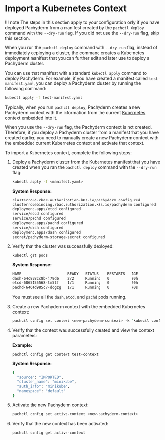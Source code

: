 # Import a Kubernetes Context

!!! note The steps in this section apply to your configuration only if you have
deployed Pachyderm from a manifest created by the `pachctl deploy` command with
the `--dry-run` flag. If you did not use the `--dry-run` flag, skip this
section.

When you run the `pachctl deploy` command with `--dry-run` flag, instead of
immediately deploying a cluster, the command creates a Kubernetes deployment
manifest that you can further edit and later use to deploy a Pachyderm cluster.

You can use that manifest with a standard `kubectl apply` command to deploy
Pachyderm. For example, if you have created a manifest called
`test-manifest.yaml`, you can deploy a Pachyderm cluster by running the
following command:

```bash
kubectl apply -f test-manifest.yaml
```

Typically, when you run `pachctl deploy`, Pachyderm creates a new Pachyderm
context with the information from the current
[Kubernetes context](https://kubernetes.io/docs/concepts/configuration/organize-cluster-access-kubeconfig/#context)
embedded into it.

When you use the `--dry-run` flag, the Pachyderm context is not created.
Therefore, if you deploy a Pachyderm cluster from a manifest that you have
created earlier, you need to manually create a new Pachyderm context with the
embedded current Kubernetes context and activate that context.

To import a Kubernetes context, complete the following steps:

1. Deploy a Pachyderm cluster from the Kubernetes manifest that you have created
   when you ran the `pachctl deploy` command with the `--dry-run` flag:

    ```bash
    kubectl apply -f <manifest.yaml>
    ```

    **System Response:**

    ```bash
    clusterrole.rbac.authorization.k8s.io/pachyderm configured
    clusterrolebinding.rbac.authorization.k8s.io/pachyderm configured
    deployment.apps/etcd configured
    service/etcd configured
    service/pachd configured
    deployment.apps/pachd configured
    service/dash configured
    deployment.apps/dash configured
    secret/pachyderm-storage-secret configured
    ```

1. Verify that the cluster was successfully deployed:

    ```bash
    kubectl get pods
    ```

    **System Response:**

    ```bash
    NAME                     READY   STATUS    RESTARTS   AGE
    dash-64c868cc8b-j79d6    2/2     Running   0          20h
    etcd-6865455568-tm5tf    1/1     Running   0          20h
    pachd-6464d985c7-dqgzg   1/1     Running   0          70s
    ```

    You must see all the `dash`, `etcd`, and `pachd` pods running.

1. Create a new Pachyderm context with the embedded Kubernetes context:

    ```bash
    pachctl config set context <new-pachyderm-context> -k `kubectl config current-context`
    ```

1. Verify that the context was successfully created and view the context
   parameters:

    **Example:**

    ```bash
    pachctl config get context test-context
    ```

    **System Response:**

    ```bash
    {
      "source": "IMPORTED",
      "cluster_name": "minikube",
      "auth_info": "minikube",
      "namespace": "default"
    }
    ```

1. Activate the new Pachyderm context:

    ```bash
    pachctl config set active-context <new-pachyderm-context>
    ```

1. Verify that the new context has been activated:

    ```bash
    pachctl config get active-context
    ```
